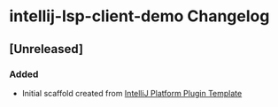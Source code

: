 <!-- Keep a Changelog guide -> https://keepachangelog.com -->

# intellij-lsp-client-demo Changelog

## [Unreleased]
### Added
- Initial scaffold created from [IntelliJ Platform Plugin Template](https://github.com/JetBrains/intellij-platform-plugin-template)
